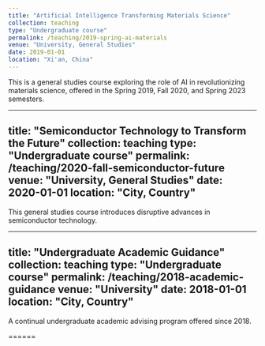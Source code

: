 ```yaml
---
title: "Artificial Intelligence Transforming Materials Science"
collection: teaching
type: "Undergraduate course"
permalink: /teaching/2019-spring-ai-materials
venue: "University, General Studies"
date: 2019-01-01
location: "Xi'an, China"
---
```


This is a general studies course exploring the role of AI in revolutionizing materials science, offered in the Spring 2019, Fall 2020, and Spring 2023 semesters.

---

title: "Semiconductor Technology to Transform the Future"
collection: teaching
type: "Undergraduate course"
permalink: /teaching/2020-fall-semiconductor-future
venue: "University, General Studies"
date: 2020-01-01
location: "City, Country"
---

This general studies course introduces disruptive advances in semiconductor technology.

---

title: "Undergraduate Academic Guidance"
collection: teaching
type: "Undergraduate course"
permalink: /teaching/2018-academic-guidance
venue: "University"
date: 2018-01-01
location: "City, Country"
---

A continual undergraduate academic advising program offered since 2018.

======